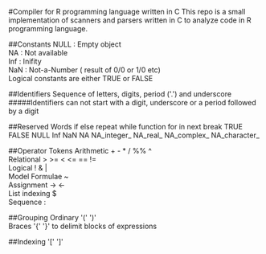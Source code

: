 #Compiler for R programming language written in C
This repo is a small implementation of scanners and parsers written in C to analyze code in R programming language.

##Constants
NULL : Empty object  
NA : Not available  
Inf : Inifity  
NaN : Not-a-Number ( result of 0/0 or 1/0 etc)  
Logical constants are either TRUE or FALSE  

##Identifiers
Sequence of letters, digits, period ('.') and underscore
#####Identifiers can not start with a digit, underscore or a period followed by a digit

##Reserved Words
if
else
repeat
while
function
for
in
next
break
TRUE
FALSE
NULL
Inf
NaN
NA
NA_integer_
NA_real_
NA_complex_
NA_character_

##Operator Tokens
Arithmetic	+ - * / %% ^  
Relational > >= < <= == !=  
Logical ! & |  
Model Formulae ~  
Assignment -> <-  
List indexing $  
Sequence :  

##Grouping
Ordinary '('  ')'  
Braces '{'  '}' to delimit blocks of expressions

##Indexing
'['   ']'